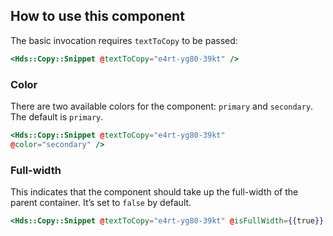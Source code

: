 ## How to use this component

The basic invocation requires `textToCopy` to be passed:

```handlebars
<Hds::Copy::Snippet @textToCopy="e4rt-yg80-39kt" />
```

### Color

There are two available colors for the component: `primary` and `secondary`. The default is `primary`.

```handlebars
<Hds::Copy::Snippet @textToCopy="e4rt-yg80-39kt"
@color="secondary" />
```

### Full-width

This indicates that the component should take up the full-width of the parent container. It’s set to `false` by default.

```handlebars
<Hds::Copy::Snippet @textToCopy="e4rt-yg80-39kt" @isFullWidth={{true}} />
```
